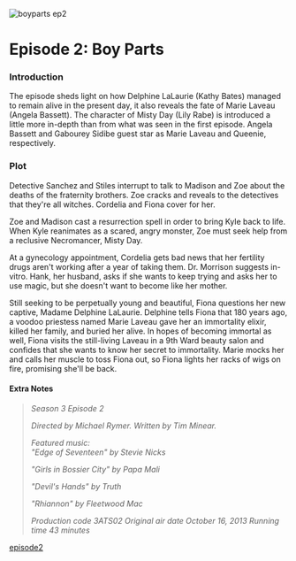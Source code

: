 ![boyparts ep2](https://github.com/user-attachments/assets/5c1e8063-00eb-462e-84a6-1c99ca969a6c)

# Episode 2: Boy Parts

### Introduction

The episode sheds light on how Delphine LaLaurie (Kathy Bates) managed to remain alive in the present day, it also reveals the fate of Marie Laveau (Angela Bassett). The character of Misty Day (Lily Rabe) is introduced a little more in-depth than from what was seen in the first episode. Angela Bassett and Gabourey Sidibe guest star as Marie Laveau and Queenie, respectively.

### Plot

Detective Sanchez and Stiles interrupt to talk to Madison and Zoe about the deaths of the fraternity brothers. Zoe cracks and reveals to the detectives that they're all witches. Cordelia and Fiona cover for her.

Zoe and Madison cast a resurrection spell in order to bring Kyle back to life. When Kyle reanimates as a scared, angry monster, Zoe must seek help from a reclusive Necromancer, Misty Day.

At a gynecology appointment, Cordelia gets bad news that her fertility drugs aren't working after a year of taking them. Dr. Morrison suggests in-vitro. Hank, her husband, asks if she wants to keep trying and asks her to use magic, but she doesn't want to become like her mother.

Still seeking to be perpetually young and beautiful, Fiona questions her new captive, Madame Delphine LaLaurie. Delphine tells Fiona that 180 years ago, a voodoo priestess named Marie Laveau gave her an immortality elixir, killed her family, and buried her alive. In hopes of becoming immortal as well, Fiona visits the still-living Laveau in a 9th Ward beauty salon and confides that she wants to know her secret to immortality. Marie mocks her and calls her muscle to toss Fiona out, so Fiona lights her racks of wigs on fire, promising she'll be back.

#### Extra Notes

> 
> *Season 3
Episode 2*
> 
>  *Directed by	Michael Rymer.
Written by	Tim Minear.*
>
> *Featured music:	
"Edge of Seventeen" by Stevie Nicks*
>
> *"Girls in Bossier City" by Papa Mali*
>
> *"Devil's Hands" by Truth*
>
> *"Rhiannon" by Fleetwood Mac*
>
> *Production code	3ATS02
Original air date	October 16, 2013
Running time	43 minutes*

[episode2](episode3.md)

